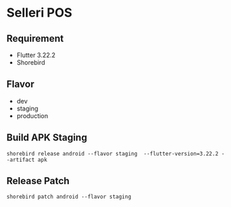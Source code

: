 # Selleri POS

## Requirement

- Flutter 3.22.2
- Shorebird

## Flavor
- dev
- staging
- production

## Build APK Staging

```
shorebird release android --flavor staging  --flutter-version=3.22.2 --artifact apk
```

## Release Patch

```
shorebird patch android --flavor staging
```